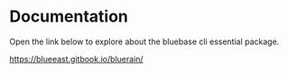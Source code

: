 # Documentation  

Open the link below to explore about the bluebase cli essential package.  

https://blueeast.gitbook.io/bluerain/
